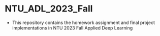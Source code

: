 # NTU_ADL_2023_Fall
- This repository contains the homework assignment and final project implementations in NTU 2023 Fall Applied Deep Learning
